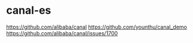# canal-es

https://github.com/alibaba/canal
https://github.com/younthu/canal_demo
https://github.com/alibaba/canal/issues/1700